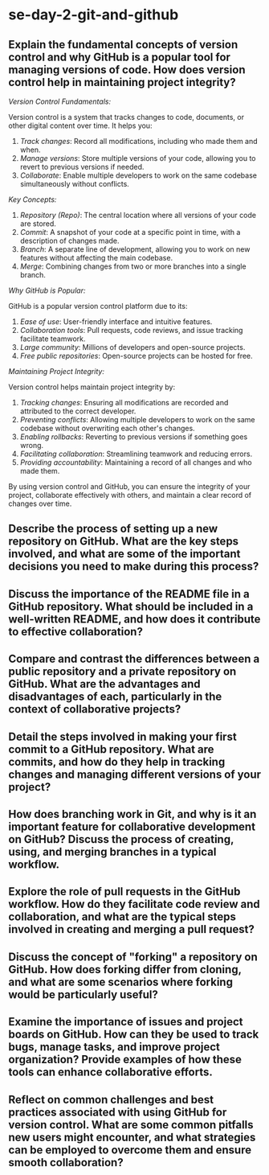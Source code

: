 # se-day-2-git-and-github
## Explain the fundamental concepts of version control and why GitHub is a popular tool for managing versions of code. How does version control help in maintaining project integrity?

*Version Control Fundamentals:*

Version control is a system that tracks changes to code, documents, or other digital content over time. It helps you:

1. *Track changes*: Record all modifications, including who made them and when.
2. *Manage versions*: Store multiple versions of your code, allowing you to revert to previous versions if needed.
3. *Collaborate*: Enable multiple developers to work on the same codebase simultaneously without conflicts.

*Key Concepts:*

1. *Repository (Repo)*: The central location where all versions of your code are stored.
2. *Commit*: A snapshot of your code at a specific point in time, with a description of changes made.
3. *Branch*: A separate line of development, allowing you to work on new features without affecting the main codebase.
4. *Merge*: Combining changes from two or more branches into a single branch.

*Why GitHub is Popular:*

GitHub is a popular version control platform due to its:

1. *Ease of use*: User-friendly interface and intuitive features.
2. *Collaboration tools*: Pull requests, code reviews, and issue tracking facilitate teamwork.
3. *Large community*: Millions of developers and open-source projects.
4. *Free public repositories*: Open-source projects can be hosted for free.

*Maintaining Project Integrity:*

Version control helps maintain project integrity by:

1. *Tracking changes*: Ensuring all modifications are recorded and attributed to the correct developer.
2. *Preventing conflicts*: Allowing multiple developers to work on the same codebase without overwriting each other's changes.
3. *Enabling rollbacks*: Reverting to previous versions if something goes wrong.
4. *Facilitating collaboration*: Streamlining teamwork and reducing errors.
5. *Providing accountability*: Maintaining a record of all changes and who made them.

By using version control and GitHub, you can ensure the integrity of your project, collaborate effectively with others, and maintain a clear record of changes over time.

## Describe the process of setting up a new repository on GitHub. What are the key steps involved, and what are some of the important decisions you need to make during this process?

## Discuss the importance of the README file in a GitHub repository. What should be included in a well-written README, and how does it contribute to effective collaboration?

## Compare and contrast the differences between a public repository and a private repository on GitHub. What are the advantages and disadvantages of each, particularly in the context of collaborative projects?

## Detail the steps involved in making your first commit to a GitHub repository. What are commits, and how do they help in tracking changes and managing different versions of your project?

## How does branching work in Git, and why is it an important feature for collaborative development on GitHub? Discuss the process of creating, using, and merging branches in a typical workflow.

## Explore the role of pull requests in the GitHub workflow. How do they facilitate code review and collaboration, and what are the typical steps involved in creating and merging a pull request?

## Discuss the concept of "forking" a repository on GitHub. How does forking differ from cloning, and what are some scenarios where forking would be particularly useful?

## Examine the importance of issues and project boards on GitHub. How can they be used to track bugs, manage tasks, and improve project organization? Provide examples of how these tools can enhance collaborative efforts.

## Reflect on common challenges and best practices associated with using GitHub for version control. What are some common pitfalls new users might encounter, and what strategies can be employed to overcome them and ensure smooth collaboration?
